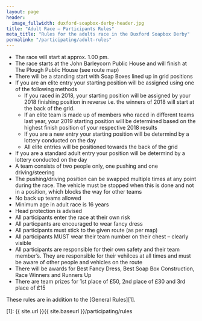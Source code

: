 ```yaml
---
layout: page
header:
  image_fullwidth: duxford-soapbox-derby-header.jpg
title: "Adult Race – Participants Rules"
meta_title: "Rules for the adults race in the Duxford Soapbox Derby"
permalink: "/participating/adult-rules"
---
```


* The race will start at approx. 1.00 pm.
* The race starts at the John Barleycorn Public House and will finish at The Plough Public House (see route map)
* There will be a standing start with Soap Boxes lined up in grid positions
* If you are an elite entry your starting position will be assigned using one of the following methods
  * If you raced in 2018, your starting position will be assigned by your 2018 finishing position in reverse i.e. the winners of 2018 will start at the back of the grid. 
  * If an elite team is made up of members who raced in different teams last year, your 2019 starting position will be determined based on the highest finish position of your respective 2018 results
  * If you are a new entry your starting position will be determind by a lottery conducted on the day
  * All elite entries will be positioned towards the back of the grid
* If you are a standard adult entry your position will be determind by a lottery conducted on the day
* A team consists of two people only, one pushing and one driving/steering
* The pushing/driving position can be swapped multiple times at any point during the race. The vehicle must be stopped when this is done and not in a position, which blocks the way for other teams
* No back up teams allowed
* Minimum age in adult race is 16 years
* Head protection is advised
* All participants enter the race at their own risk
* All particpants are encouraged to wear fancy dress
* All participants must stick to the given route (as per map)
* All participants MUST wear their team number on their chest – clearly visible
* All participants are responsible for their own safety and their team member’s. They are responsible for their vehilces at all times and must be aware of other people and vehicles on the route
* There will be awards for Best Fancy Dress, Best Soap Box Construction, Race Winners and Runners Up
* There are team prizes for 1st place of £50, 2nd place of £30 and 3rd place of £15

These rules are in addition to the [General Rules][1].

[1]: {{ site.url }}{{ site.baseurl }}/participating/rules
